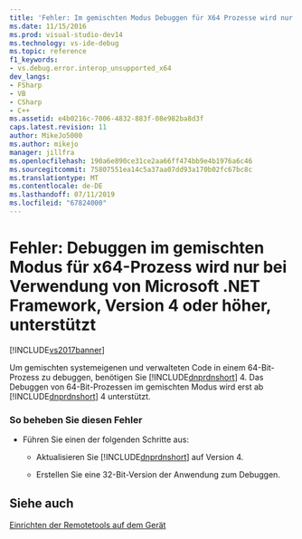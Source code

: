 ```yaml
---
title: 'Fehler: Im gemischten Modus Debuggen für X64 Prozesse wird nur unterstützt, wenn Microsoft .NET Framework, Version 4 oder höher | Microsoft-Dokumentation'
ms.date: 11/15/2016
ms.prod: visual-studio-dev14
ms.technology: vs-ide-debug
ms.topic: reference
f1_keywords:
- vs.debug.error.interop_unsupported_x64
dev_langs:
- FSharp
- VB
- CSharp
- C++
ms.assetid: e4b0216c-7006-4832-883f-08e982ba8d3f
caps.latest.revision: 11
author: MikeJo5000
ms.author: mikejo
manager: jillfra
ms.openlocfilehash: 190a6e890ce31ce2aa66ff474bb9e4b1976a6c46
ms.sourcegitcommit: 75807551ea14c5a37aa07dd93a170b02fc67bc8c
ms.translationtype: MT
ms.contentlocale: de-DE
ms.lasthandoff: 07/11/2019
ms.locfileid: "67824000"
---
```

# <a name="error-mixed-mode-debugging-for-x64-processes-is-supported-only-when-using-microsoft-net-framework-4-or-greater"></a>Fehler: Debuggen im gemischten Modus für x64-Prozess wird nur bei Verwendung von Microsoft .NET Framework, Version 4 oder höher, unterstützt
[!INCLUDE[vs2017banner](../includes/vs2017banner.md)]

Um gemischten systemeigenen und verwalteten Code in einem 64-Bit-Prozess zu debuggen, benötigen Sie [!INCLUDE[dnprdnshort](../includes/dnprdnshort-md.md)] 4. Das Debuggen von 64-Bit-Prozessen im gemischten Modus wird erst ab [!INCLUDE[dnprdnshort](../includes/dnprdnshort-md.md)] 4 unterstützt.  
  
### <a name="to-correct-this-error"></a>So beheben Sie diesen Fehler  
  
- Führen Sie einen der folgenden Schritte aus:  
  
  - Aktualisieren Sie [!INCLUDE[dnprdnshort](../includes/dnprdnshort-md.md)] auf Version 4.  

  - Erstellen Sie eine 32-Bit-Version der Anwendung zum Debuggen.  
  
## <a name="see-also"></a>Siehe auch  
 [Einrichten der Remotetools auf dem Gerät](https://msdn.microsoft.com/library/90f45630-0d26-4698-8c1f-63f85a12db9c)
